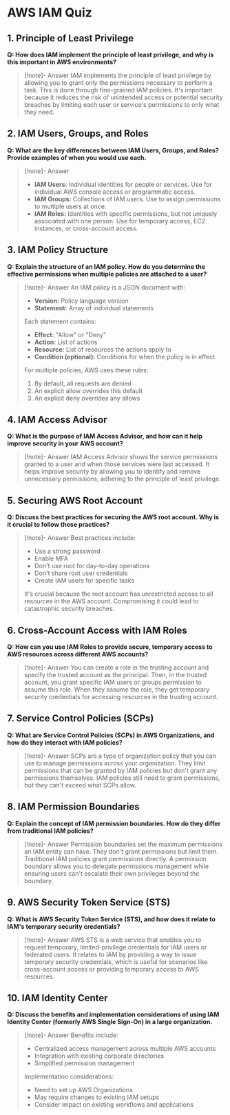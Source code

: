# AWS IAM Quiz

## 1. Principle of Least Privilege

**Q: How does IAM implement the principle of least privilege, and why is this important in AWS environments?**

> [!note]- Answer
> IAM implements the principle of least privilege by allowing you to grant only the permissions necessary to perform a task. This is done through fine-grained IAM policies. It's important because it reduces the risk of unintended access or potential security breaches by limiting each user or service's permissions to only what they need.

## 2. IAM Users, Groups, and Roles

**Q: What are the key differences between IAM Users, Groups, and Roles? Provide examples of when you would use each.**

> [!note]- Answer
> - **IAM Users:** Individual identities for people or services. Use for individual AWS console access or programmatic access.
> - **IAM Groups:** Collections of IAM users. Use to assign permissions to multiple users at once.
> - **IAM Roles:** Identities with specific permissions, but not uniquely associated with one person. Use for temporary access, EC2 instances, or cross-account access.

## 3. IAM Policy Structure

**Q: Explain the structure of an IAM policy. How do you determine the effective permissions when multiple policies are attached to a user?**

> [!note]- Answer
> An IAM policy is a JSON document with:
> - **Version:** Policy language version
> - **Statement:** Array of individual statements
> 
> Each statement contains:
> - **Effect:** "Allow" or "Deny"
> - **Action:** List of actions
> - **Resource:** List of resources the actions apply to
> - **Condition (optional):** Conditions for when the policy is in effect
> 
> For multiple policies, AWS uses these rules:
> 1. By default, all requests are denied
> 2. An explicit allow overrides this default
> 3. An explicit deny overrides any allows

## 4. IAM Access Advisor

**Q: What is the purpose of IAM Access Advisor, and how can it help improve security in your AWS account?**

> [!note]- Answer
> IAM Access Advisor shows the service permissions granted to a user and when those services were last accessed. It helps improve security by allowing you to identify and remove unnecessary permissions, adhering to the principle of least privilege.

## 5. Securing AWS Root Account

**Q: Discuss the best practices for securing the AWS root account. Why is it crucial to follow these practices?**

> [!note]- Answer
> Best practices include:
> - Use a strong password
> - Enable MFA
> - Don't use root for day-to-day operations
> - Don't share root user credentials
> - Create IAM users for specific tasks
> 
> It's crucial because the root account has unrestricted access to all resources in the AWS account. Compromising it could lead to catastrophic security breaches.

## 6. Cross-Account Access with IAM Roles

**Q: How can you use IAM Roles to provide secure, temporary access to AWS resources across different AWS accounts?**

> [!note]- Answer
> You can create a role in the trusting account and specify the trusted account as the principal. Then, in the trusted account, you grant specific IAM users or groups permission to assume this role. When they assume the role, they get temporary security credentials for accessing resources in the trusting account.

## 7. Service Control Policies (SCPs)

**Q: What are Service Control Policies (SCPs) in AWS Organizations, and how do they interact with IAM policies?**

> [!note]- Answer
> SCPs are a type of organization policy that you can use to manage permissions across your organization. They limit permissions that can be granted by IAM policies but don't grant any permissions themselves. IAM policies still need to grant permissions, but they can't exceed what SCPs allow.

## 8. IAM Permission Boundaries

**Q: Explain the concept of IAM permission boundaries. How do they differ from traditional IAM policies?**

> [!note]- Answer
> Permission boundaries set the maximum permissions an IAM entity can have. They don't grant permissions but limit them. Traditional IAM policies grant permissions directly. A permission boundary allows you to delegate permissions management while ensuring users can't escalate their own privileges beyond the boundary.

## 9. AWS Security Token Service (STS)

**Q: What is AWS Security Token Service (STS), and how does it relate to IAM's temporary security credentials?**

> [!note]- Answer
> AWS STS is a web service that enables you to request temporary, limited-privilege credentials for IAM users or federated users. It relates to IAM by providing a way to issue temporary security credentials, which is useful for scenarios like cross-account access or providing temporary access to AWS resources.

## 10. IAM Identity Center

**Q: Discuss the benefits and implementation considerations of using IAM Identity Center (formerly AWS Single Sign-On) in a large organization.**

> [!note]- Answer
> Benefits include:
> - Centralized access management across multiple AWS accounts
> - Integration with existing corporate directories
> - Simplified permission management
> 
> Implementation considerations:
> - Need to set up AWS Organizations
> - May require changes to existing IAM setups
> - Consider impact on existing workflows and applications